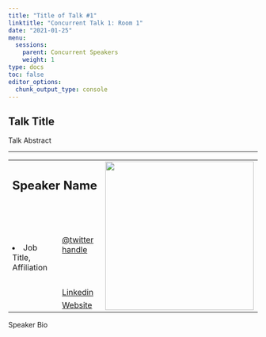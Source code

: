 ```yaml
---
title: "Title of Talk #1"
linktitle: "Concurrent Talk 1: Room 1"
date: "2021-01-25"
menu:
  sessions:
    parent: Concurrent Speakers
    weight: 1
type: docs
toc: false
editor_options:
  chunk_output_type: console
---
```


## Talk Title
 
Talk Abstract


<hr style="width: 100%; text-align: center; margin-left: 0;" />


<TABLE class="bio-table">
<TR>
<TD COLSPAN="2"><h2>Speaker Name</h2></TD>
<TD ROWSPAN="4"><img style="float: left;" src="https://widstucson.org/media/wids-logo.png" width="300" /></TD>
</TR>
<TR>
<TD ROWSPAN="3"><li> Job Title, Affiliation</li></TD>

<TD><i class="fab fa-twitter"></i> <a href="https://twitter.com/" target="_blank" rel="noopener"> @twitter handle</a>
</TD>
</TR>
<TR>
<TD><i class="fab fa-linkedin"></i> <a href="www.linkedin.com/in/" target="_blank" rel="noopener">Linkedin</a>
</TD>
</TR>
<TR>
<TD><i class="fa fa-link"></i> <a href="https://www.arizona.edu/am" target="_blank" rel="noopener">Website</a>
</TD>
</TR>
</TABLE>

Speaker Bio
